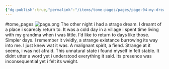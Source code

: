 ```yaml
---
{"dg-publish":true,"permalink":"/items/tome-pages/pages/page-04-my-dreams-can-be-peculiar/"}
---
```


#tome_pages
![page.png](/img/user/items/tome%20pages/image%20files/page.png)
The other night i had a strage dream. I dreamt of a place i scarecly return to. It was a cold day in a village i spent time living with my grandma when i was little. I'd like to return to days like those. Simpler days. I remember it vividly, a strange existance burrowing its way into me. I just knew wat it was. A malignant spirit, a fiend. Strange at it seems, i was not afraid. This unnatural state i found myself in felt stable. It didnt utter a word yet i understood everything it said. Its presence was inconsequential yet i felt its weight.